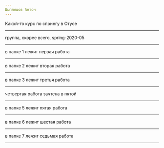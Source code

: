 ```yaml
---
Цыпляшов Антон
---
```

Какой-то курс по спрингу в Отусе
___
группа, скорее всего, spring-2020-05
___
в папке 1 лежит первая работа
___
в папке 2 лежит вторая работа
___
в папке 3 лежит третья работа
___
четвертая работа зачтена в пятой
___
в папке 5 лежит пятая работа
___
в папке 6 лежит шестая работа
___
в папке 7 лежит седьмая работа
___
